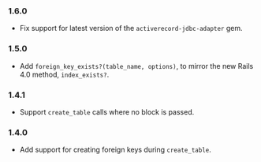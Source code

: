 ### 1.6.0 ###

*   Fix support for latest version of the ```activerecord-jdbc-adapter``` gem.

### 1.5.0 ###

*   Add `foreign_key_exists?(table_name, options)`, to mirror the new Rails 4.0 method, ```index_exists?```.

### 1.4.1 ###

*   Support `create_table` calls where no block is passed.

### 1.4.0 ###

*   Add support for creating foreign keys during `create_table`.
